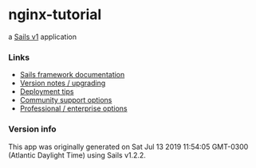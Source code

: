 # nginx-tutorial

a [Sails v1](https://sailsjs.com) application


### Links

+ [Sails framework documentation](https://sailsjs.com/get-started)
+ [Version notes / upgrading](https://sailsjs.com/documentation/upgrading)
+ [Deployment tips](https://sailsjs.com/documentation/concepts/deployment)
+ [Community support options](https://sailsjs.com/support)
+ [Professional / enterprise options](https://sailsjs.com/enterprise)


### Version info

This app was originally generated on Sat Jul 13 2019 11:54:05 GMT-0300 (Atlantic Daylight Time) using Sails v1.2.2.

<!-- Internally, Sails used [`sails-generate@1.16.12`](https://github.com/balderdashy/sails-generate/tree/v1.16.12/lib/core-generators/new). -->



<!--
Note:  Generators are usually run using the globally-installed `sails` CLI (command-line interface).  This CLI version is _environment-specific_ rather than app-specific, thus over time, as a project's dependencies are upgraded or the project is worked on by different developers on different computers using different versions of Node.js, the Sails dependency in its package.json file may differ from the globally-installed Sails CLI release it was originally generated with.  (Be sure to always check out the relevant [upgrading guides](https://sailsjs.com/upgrading) before upgrading the version of Sails used by your app.  If you're stuck, [get help here](https://sailsjs.com/support).)
-->

